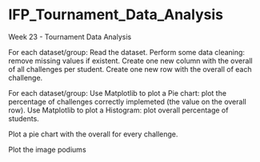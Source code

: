 # IFP_Tournament_Data_Analysis
Week 23 - Tournament Data Analysis

For each dataset/group:
Read the dataset.
Perform some data cleaning: remove missing values if existent.
Create one new column with the overall of all challenges per student.
Create one new row with the overall of each challenge.

For each dataset/group:
Use Matplotlib to plot a Pie chart: plot the percentage of challenges correctly implemeted (the value on the overall row).
Use Matplotlib to plot a Histogram: plot overall percentage of students.


Plot a pie chart with the overall for every challenge.

Plot the image podiums
